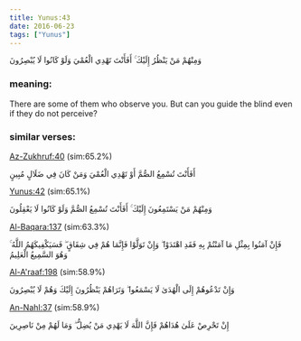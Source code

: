 ```yaml
---
title: Yunus:43
date: 2016-06-23
tags: ["Yunus"]
---
```

وَمِنْهُمْ مَنْ يَنْظُرُ إِلَيْكَ ۚ أَفَأَنْتَ تَهْدِي الْعُمْيَ وَلَوْ كَانُوا لَا يُبْصِرُونَ
### meaning: 
There are some of them who observe you. But can you guide the blind even if they do not perceive?
### similar verses: 

[Az-Zukhruf:40](/43/40) (sim:65.2%)

أَفَأَنْتَ تُسْمِعُ الصُّمَّ أَوْ تَهْدِي الْعُمْيَ وَمَنْ كَانَ فِي ضَلَالٍ مُبِينٍ

[Yunus:42](/10/42) (sim:65.1%)

وَمِنْهُمْ مَنْ يَسْتَمِعُونَ إِلَيْكَ ۚ أَفَأَنْتَ تُسْمِعُ الصُّمَّ وَلَوْ كَانُوا لَا يَعْقِلُونَ

[Al-Baqara:137](/2/137) (sim:63.3%)

فَإِنْ آمَنُوا بِمِثْلِ مَا آمَنْتُمْ بِهِ فَقَدِ اهْتَدَوْا ۖ وَإِنْ تَوَلَّوْا فَإِنَّمَا هُمْ فِي شِقَاقٍ ۖ فَسَيَكْفِيكَهُمُ اللَّهُ ۚ وَهُوَ السَّمِيعُ الْعَلِيمُ

[Al-A'raaf:198](/7/198) (sim:58.9%)

وَإِنْ تَدْعُوهُمْ إِلَى الْهُدَىٰ لَا يَسْمَعُوا ۖ وَتَرَاهُمْ يَنْظُرُونَ إِلَيْكَ وَهُمْ لَا يُبْصِرُونَ

[An-Nahl:37](/16/37) (sim:58.9%)

إِنْ تَحْرِصْ عَلَىٰ هُدَاهُمْ فَإِنَّ اللَّهَ لَا يَهْدِي مَنْ يُضِلُّ ۖ وَمَا لَهُمْ مِنْ نَاصِرِينَ
